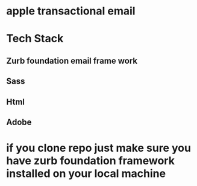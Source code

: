 # apple transactional email

# Tech Stack

## Zurb foundation email frame work

## Sass

## Html

## Adobe



# if you clone repo just make sure you have zurb foundation framework installed on your local machine
